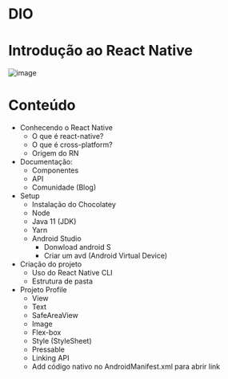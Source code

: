 # DIO

# Introdução ao React Native

![image](https://user-images.githubusercontent.com/70107407/174456640-09c7e360-67a4-4ef9-8f2a-689a7b6b2739.png)

# Conteúdo
- Conhecendo o React Native
  - O que é react-native?
  - O que é cross-platform?
  - Origem do RN
- Documentação:
  - Componentes
  - API
  - Comunidade (Blog)
- Setup
  - Instalação do Chocolatey
  - Node
  - Java 11 (JDK)
  - Yarn
  - Android Studio
    - Donwload android S
    - Criar um avd (Android Virtual Device)
- Criação do projeto
  - Uso do React Native CLI
  - Estrutura de pasta 
- Projeto Profile
  - View
  - Text
  - SafeAreaView
  - Image
  - Flex-box
  - Style (StyleSheet)
  - Pressable
  - Linking API
  - Add código nativo no AndroidManifest.xml para abrir link
 